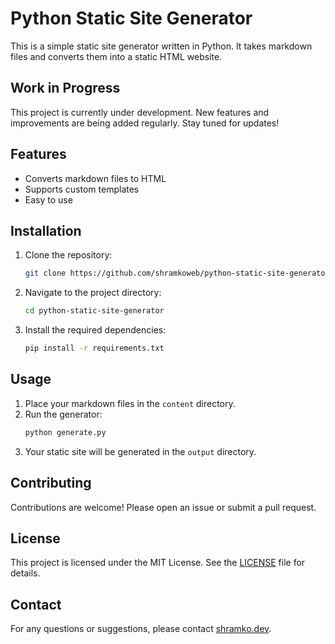 # Python Static Site Generator
This is a simple static site generator written in Python. It takes markdown files and converts them into a static HTML website.

## Work in Progress

This project is currently under development. New features and improvements are being added regularly. Stay tuned for updates!


## Features

- Converts markdown files to HTML
- Supports custom templates
- Easy to use

## Installation

1. Clone the repository:
    ```sh
    git clone https://github.com/shramkoweb/python-static-site-generator.git
    ```
2. Navigate to the project directory:
    ```sh
    cd python-static-site-generator
    ```
3. Install the required dependencies:
    ```sh
    pip install -r requirements.txt
    ```

## Usage

1. Place your markdown files in the `content` directory.
2. Run the generator:
    ```sh
    python generate.py
    ```
3. Your static site will be generated in the `output` directory.

## Contributing

Contributions are welcome! Please open an issue or submit a pull request.

## License

This project is licensed under the MIT License. See the [LICENSE](LICENSE) file for details.

## Contact

For any questions or suggestions, please contact [shramko.dev](mailto:shramko.dev@gmail.com).
